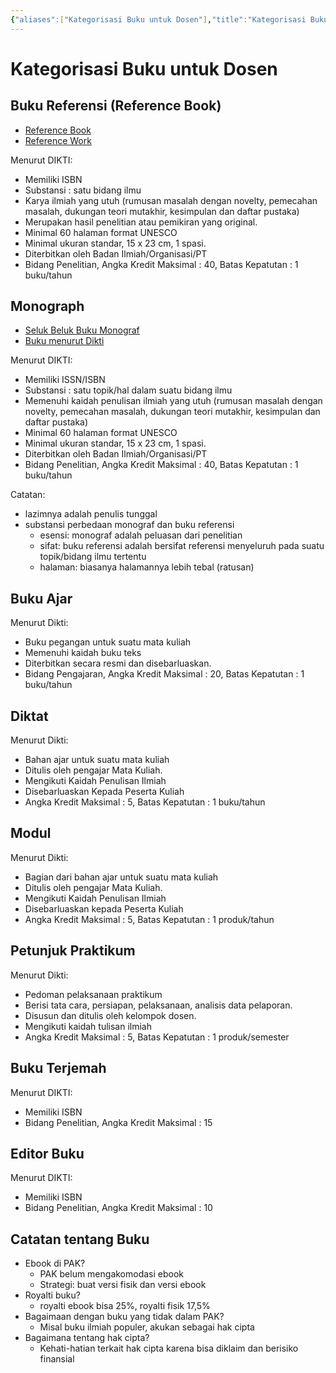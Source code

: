 ```yaml
---
{"aliases":["Kategorisasi Buku untuk Dosen"],"title":"Kategorisasi Buku untuk Dosen","date":"2020-07-10 20:28:43","tags":["buku","dosen"],"dg-publish":true,"permalink":"/buku-dosen/","dgPassFrontmatter":true}
---
```



# Kategorisasi Buku untuk Dosen

## Buku Referensi (Reference Book)

- [Reference Book](https://www.lisbdnet.com/reference-book-its-characteristics-and/)
- [Reference Work](https://www.wikiwand.com/en/Reference_work)

Menurut DIKTI:

- Memiliki ISBN
- Substansi : satu bidang ilmu
- Karya ilmiah yang utuh (rumusan masalah dengan novelty, pemecahan masalah, dukungan teori mutakhir, kesimpulan dan daftar pustaka)
- Merupakan hasil penelitian atau pemikiran yang original.
- Minimal 60 halaman format UNESCO
- Minimal ukuran standar, 15 x 23 cm, 1 spasi.
- Diterbitkan oleh Badan Ilmiah/Organisasi/PT
- Bidang Penelitian, Angka Kredit Maksimal : 40, Batas Kepatutan : 1 buku/tahun

## Monograph

- [Seluk Beluk Buku Monograf](https://www.kompasiana.com/bambangtrim/5eaa554c097f36150669d492/antibingung-soal-buku-dan-angka-kredit-dosen?page=all)
- [Buku menurut Dikti](https://civitas.uns.ac.id/masruralatas/2017/12/05/hyperlink-penulis-pemula/)

Menurut DIKTI:

- Memiliki ISSN/ISBN
- Substansi : satu topik/hal dalam suatu bidang ilmu
- Memenuhi kaidah penulisan ilmiah yang utuh (rumusan masalah dengan novelty, pemecahan masalah, dukungan teori mutakhir, kesimpulan dan daftar pustaka)
- Minimal 60 halaman format UNESCO
- Minimal ukuran standar, 15 x 23 cm, 1 spasi.
- Diterbitkan oleh Badan Ilmiah/Organisasi/PT
- Bidang Penelitian, Angka Kredit Maksimal : 40, Batas Kepatutan : 1 buku/tahun

Catatan:

- lazimnya adalah penulis tunggal
- substansi perbedaan monograf dan buku referensi
    - esensi: monograf adalah peluasan dari penelitian
    - sifat: buku referensi adalah bersifat referensi menyeluruh pada suatu topik/bidang ilmu tertentu
    - halaman: biasanya halamannya lebih tebal (ratusan)

## Buku Ajar

Menurut Dikti:

- Buku pegangan untuk suatu mata kuliah
- Memenuhi kaidah buku teks
- Diterbitkan secara resmi dan disebarluaskan.
- Bidang Pengajaran, Angka Kredit Maksimal : 20, Batas Kepatutan : 1 buku/tahun

## Diktat

Menurut Dikti:

- Bahan ajar untuk suatu mata kuliah
- Ditulis oleh pengajar Mata Kuliah.
- Mengikuti Kaidah Penulisan Ilmiah
- Disebarluaskan Kepada Peserta Kuliah
- Angka Kredit Maksimal : 5, Batas Kepatutan : 1 buku/tahun

## Modul

Menurut Dikti:

- Bagian dari bahan ajar untuk suatu mata kuliah
- Ditulis oleh pengajar Mata Kuliah.
- Mengikuti Kaidah Penulisan Ilmiah
- Disebarluaskan kepada Peserta Kuliah
- Angka Kredit Maksimal : 5, Batas Kepatutan : 1 produk/tahun

## Petunjuk Praktikum

Menurut Dikti:

- Pedoman pelaksanaan praktikum
- Berisi tata cara, persiapan, pelaksanaan, analisis data pelaporan.
- Disusun dan ditulis oleh kelompok dosen.
- Mengikuti kaidah tulisan ilmiah
- Angka Kredit Maksimal : 5, Batas Kepatutan : 1 produk/semester

## Buku Terjemah

Menurut DIKTI:

- Memiliki ISBN
- Bidang Penelitian, Angka Kredit Maksimal : 15

## Editor Buku

Menurut DIKTI:

- Memiliki ISBN
- Bidang Penelitian, Angka Kredit Maksimal : 10

## Catatan tentang Buku

- Ebook di PAK?
    - PAK belum mengakomodasi ebook
    - Strategi: buat versi fisik dan versi ebook
- Royalti buku?
    - royalti ebook bisa 25%, royalti fisik 17,5%
- Bagaimaan dengan buku yang tidak dalam PAK?
    - Misal buku ilmiah populer, akukan sebagai hak cipta
- Bagaimana tentang hak cipta?
    - Kehati-hatian terkait hak cipta karena bisa diklaim dan berisiko finansial
